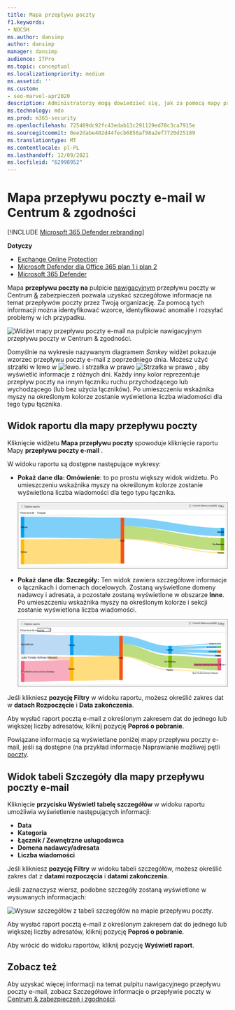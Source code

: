 ```yaml
---
title: Mapa przepływu poczty
f1.keywords:
- NOCSH
ms.author: dansimp
author: dansimp
manager: dansimp
audience: ITPro
ms.topic: conceptual
ms.localizationpriority: medium
ms.assetid: ''
ms.custom:
- seo-marvel-apr2020
description: Administratorzy mogą dowiedzieć się, jak za pomocą mapy przepływu poczty na pulpicie nawigacyjnym przepływu poczty e-mail w Centrum zgodności usługi & Security & wizualizować i śledzić przepływy poczty e-mail z organizacji przez łączniki i bez użycia łączników.
ms.technology: mdo
ms.prod: m365-security
ms.openlocfilehash: 725489dc92fc43edab13c291129ed78c3ca7915e
ms.sourcegitcommit: 0ee2dabe402d44fecb6856af98a2ef7720d25189
ms.translationtype: MT
ms.contentlocale: pl-PL
ms.lasthandoff: 12/09/2021
ms.locfileid: "62998952"
---
```

# <a name="mail-flow-map-in-the-security--compliance-center"></a>Mapa przepływu poczty e-mail w Centrum & zgodności

[!INCLUDE [Microsoft 365 Defender rebranding](../includes/microsoft-defender-for-office.md)]

**Dotyczy**
- [Exchange Online Protection](exchange-online-protection-overview.md)
- [Microsoft Defender dla Office 365 plan 1 i plan 2](defender-for-office-365.md)
- [Microsoft 365 Defender](../defender/microsoft-365-defender.md)

Mapa **przepływu poczty na** pulpicie [nawigacyjnym](mail-flow-insights-v2.md) przepływu poczty w Centrum [&](https://protection.office.com) zabezpieczeń pozwala uzyskać szczegółowe informacje na temat przepływów poczty przez Twoją organizację. Za pomocą tych informacji można identyfikować wzorce, identyfikować anomalie i rozsyłać problemy w ich przypadku.

![Widżet mapy przepływu poczty e-mail na pulpicie nawigacyjnym przepływu poczty w Centrum & zgodności.](../../media/mfi-mail-flow-map-widget.png)

Domyślnie na wykresie nazywanym diagramem *Sankey* widżet pokazuje wzorzec przepływu poczty e-mail z poprzedniego dnia. Możesz użyć strzałki w lewo w ![lewo.](../../media/scc-left-arrow.png) i strzałka w prawo ![Strzałka w prawo](../../media/scc-right-arrow.png) , aby wyświetlić informacje z różnych dni. Każdy inny kolor reprezentuje przepływ poczty na innym łączniku ruchu przychodzącego lub wychodzącego (lub bez użycia łączników). Po umieszczeniu wskaźnika myszy na określonym kolorze zostanie wyświetlona liczba wiadomości dla tego typu łącznika.

## <a name="report-view-for-the-mail-flow-map"></a>Widok raportu dla mapy przepływu poczty

Kliknięcie widżetu **Mapa przepływu poczty** spowoduje kliknięcie raportu Mapy **przepływu poczty e-mail** .

W widoku raportu są dostępne następujące wykresy:

- **Pokaż dane dla: Omówienie**: to po prostu większy widok widżetu. Po umieszczeniu wskaźnika myszy na określonym kolorze zostanie wyświetlona liczba wiadomości dla tego typu łącznika.

  ![Widok Przegląd w raporcie Mapa przepływu poczty e-mail.](../../media/mfi-mail-flow-map-report-overview.png)

- **Pokaż dane dla: Szczegóły:** Ten widok zawiera szczegółowe informacje o łącznikach i domenach docelowych. Zostaną wyświetlone domeny nadawcy i adresata, a pozostałe zostaną wyświetlone w obszarze **Inne**. Po umieszczeniu wskaźnika myszy na określonym kolorze i sekcji zostanie wyświetlona liczba wiadomości.

  ![Widok szczegółowy w raporcie mapa przepływu poczty e-mail.](../../media/mfi-mail-flow-map-report-detail.png)

Jeśli klikniesz **pozycję Filtry** w widoku raportu, możesz określić zakres dat w **datach Rozpoczęcie** i **Data zakończenia**.

Aby wysłać raport pocztą e-mail z określonym zakresem dat do jednego lub większej liczby adresatów, kliknij pozycję **Poproś o pobranie**.

Powiązane informacje są wyświetlane poniżej mapy przepływu poczty e-mail, jeśli są dostępne (na przykład informacje Naprawianie możliwej pętli [poczty](mfi-mail-loop-insight.md).

## <a name="details-table-view-for-the-mail-flow-map"></a>Widok tabeli Szczegóły dla mapy przepływu poczty e-mail

Kliknięcie **przycisku Wyświetl tabelę szczegółów** w widoku raportu umożliwia wyświetlenie następujących informacji:

- **Data**
- **Kategoria**
- **Łącznik / Zewnętrzne usługodawca**
- **Domena nadawcy/adresata**
- **Liczba wiadomości**

Jeśli klikniesz **pozycję Filtry** w widoku tabeli szczegółów, możesz określić zakres dat z **datami rozpoczęcia** i **datami zakończenia**.

Jeśli zaznaczysz wiersz, podobne szczegóły zostaną wyświetlone w wysuwanych informacjach:

![Wysuw szczegółów z tabeli szczegółów na mapie przepływu poczty.](../../media/mfi-mail-flow-map-view-details-table-details.png)

Aby wysłać raport pocztą e-mail z określonym zakresem dat do jednego lub większej liczby adresatów, kliknij pozycję **Poproś o pobranie**.

Aby wrócić do widoku raportów, kliknij pozycję **Wyświetl raport**.

## <a name="see-also"></a>Zobacz też

Aby uzyskać więcej informacji na temat pulpitu nawigacyjnego przepływu poczty e-mail, zobacz Szczegółowe informacje o przepływie poczty w [Centrum & zabezpieczeń i zgodności](mail-flow-insights-v2.md).
